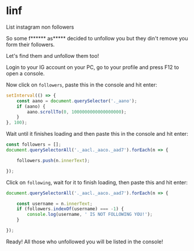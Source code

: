 # linf

List instagram non followers

So some f\*\*\*\*\*\* as\*\*\*\*\* decided to unfollow you but they din't remove you form their followers.

Let's find them and unfollow them too!

Login to your IG account on your PC, go to your profile and press F12 to open a console.

Now click on `followers`, paste this in the console and hit enter:

```js
setInterval(() => { 
	const aano = document.querySelector('._aano');
	if (aano) {
		aano.scrollTo(0, 1000000000000000000);
	}
}, 100);
```

Wait until it finishes loading and then paste this in the console and hit enter:

```js
const followers = [];
document.querySelectorAll('._aacl._aaco._aad7').forEach(n => {

	followers.push(n.innerText);

});
```

Click on `following`, wait for it to finish loading, then paste this and hit enter:

```js
document.querySelectorAll('._aacl._aaco._aad7').forEach(n => {

	const username = n.innerText;
	if (followers.indexOf(username) === -1) {
		console.log(username, ' IS NOT FOLLOWING YOU!');
	}

});
```

Ready! All those who unfollowed you will be listed in the console!
